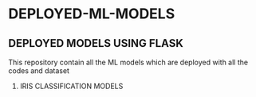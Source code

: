 # DEPLOYED-ML-MODELS
## DEPLOYED MODELS USING FLASK
This repository contain all the ML models which are deployed with all the codes and dataset 
1. IRIS CLASSIFICATION MODELS
